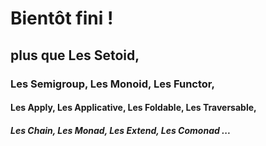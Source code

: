 # Bientôt fini !
## plus que Les Setoid,
### Les Semigroup, Les Monoid, Les Functor,
#### Les Apply, Les Applicative, Les Foldable, Les Traversable,
##### Les Chain, Les Monad, Les Extend, Les Comonad ...
